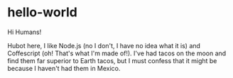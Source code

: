 # hello-world

Hi Humans!

Hubot here, I like Node.js (no I don't, I have no idea what it is) and Coffescript (oh! That's what I'm made of!).
I've had tacos on the moon and find them far superior to Earth tacos, but I must confess that it might be because I haven't had them in Mexico. 
